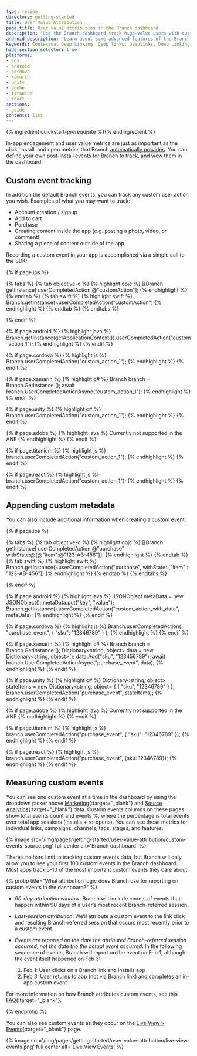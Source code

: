 ```yaml
---
type: recipe
directory: getting-started
title: User Value Attribution
page_title: User value attribution in the Branch dashboard
description: "Use the Branch dashboard track high-value users with custom in-app event tracking"
android_description: "Learn about some advanced features of the Branch dashboard: How to set up a custom link domain and identify your best users."
keywords: Contextual Deep Linking, Deep links, Deeplinks, Deep Linking, Deeplinking, Deferred Deep Linking, Deferred Deeplinking, Google App Indexing, Google App Invites, Apple Universal Links, Apple Spotlight Search, Facebook App Links, AppLinks, Deepviews, Deep views, Dashboard, custom link domain, conversion funnel, funnels, influencers
hide_section_selector: true
platforms:
- ios
- android
- cordova
- xamarin
- unity
- adobe
- titanium
- react
sections:
- guide
contents: list
---
```


{% ingredient quickstart-prerequisite %}{% endingredient %}

In-app engagement and user value metrics are just as important as the click, install, and open metrics that Branch [automatically provides]({{base.url}}/getting-started/growth-attribution). You can define your own post-install events for Branch to track, and view them in the dashboard.

## Custom event tracking

In addition the default Branch events, you can track any custom user action you wish. Examples of what you may want to track:

- Account creation / signup
- Add to cart
- Purchase
- Creating content inside the app (e.g. posting a photo, video, or comment)
- Sharing a piece of content outside of the app

Recording a custom event in your app is accomplished via a simple call to the SDK:

{% if page.ios %}

{% tabs %}
{% tab objective-c %}
{% highlight objc %}
[[Branch getInstance] userCompletedAction:@"customAction"];
{% endhighlight %}
{% endtab %}
{% tab swift %}
{% highlight swift %}
Branch.getInstance().userCompletedAction("customAction")
{% endhighlight %}
{% endtab %}
{% endtabs %}

{% endif %}
<!--- /iOS -->

{% if page.android %}
{% highlight java %}
Branch.getInstance(getApplicationContext()).userCompletedAction("custom_action_1");
{% endhighlight %}
{% endif %}
<!--- /Android -->

{% if page.cordova %}
{% highlight js %}
Branch.userCompletedAction("custom_action_1");
{% endhighlight %}
{% endif %}

{% if page.xamarin %}
{% highlight c# %}
Branch branch = Branch.GetInstance ();
await branch.UserCompletedActionAsync("custom_action_1");
{% endhighlight %}
{% endif %}

{% if page.unity %}
{% highlight c# %}
Branch.userCompletedAction("custom_action_1");
{% endhighlight %}
{% endif %}

{% if page.adobe %}
{% highlight java %}
Currently not supported in the ANE
{% endhighlight %}
{% endif %}

{% if page.titanium %}
{% highlight js %}
branch.userCompletedAction("custom_action_1");
{% endhighlight %}
{% endif %}

{% if page.react %}
{% highlight js %}
branch.userCompletedAction("custom_action_1");
{% endhighlight %}
{% endif %}

## Appending custom metadata

You can also include additional information when creating a custom event:

{% if page.ios %}

{% tabs %}
{% tab objective-c %}
{% highlight objc %}
[[Branch getInstance] userCompletedAction:@"purchase" withState:@{@"item":@"123-AB-456"}];
{% endhighlight %}
{% endtab %}
{% tab swift %}
{% highlight swift %}
Branch.getInstance().userCompletedAction("purchase", withState: ["item" : "123-AB-456"])
{% endhighlight %}
{% endtab %}
{% endtabs %}

{% endif %}
<!--- /iOS -->

{% if page.android %}
{% highlight java %}
JSONObject metaData = new JSONObject();
metaData.put("key", "value");
Branch.getInstance().userCompletedAction("custom_action_with_data", metaData);
{% endhighlight %}
{% endif %}
<!--- /Android -->

{% if page.cordova %}
{% highlight js %}
Branch.userCompletedAction(
    "purchase_event",
    {
      "sku": "12346789"
  }
);
{% endhighlight %}
{% endif %}

{% if page.xamarin %}
{% highlight c# %}
Branch branch = Branch.GetInstance ();
Dictionary<string, object> data = new Dictionary<string, object>();
data.Add("sku", "123456789");
await branch.UserCompletedActionAsync("purchase_event", data);
{% endhighlight %}
{% endif %}

{% if page.unity %}
{% highlight c# %}
Dictionary<string, object> stateItems = new Dictionary<string, object>
{
    { "sku", "12346789" }
};
Branch.userCompletedAction("purchase_event", stateItems);
{% endhighlight %}
{% endif %}

{% if page.adobe %}
{% highlight java %}
Currently not supported in the ANE
{% endhighlight %}
{% endif %}

{% if page.titanium %}
{% highlight js %}
branch.userCompletedAction("purchase_event", {
  "sku": "12346789"
});
{% endhighlight %}
{% endif %}

{% if page.react %}
{% highlight js %}
branch.userCompletedAction("purchase_event", {sku: 12346789});
{% endhighlight %}
{% endif %}

## Measuring custom events

You can see one custom event at a time in the dashboard by using the dropdown picker above [Marketing](https://dashboard.branch.io/#/marketing){:target="_blank"} and [Source Analytics](https://dashboard.branch.io/#/analytics/source){:target="_blank"} data. Custom events columns on these pages show total events count and events %, where the percentage is total events over total app sessions (installs + re-opens). You can see these metrics for individual links, campaigns, channels, tags, stages, and features.

{% image src='/img/pages/getting-started/user-value-attribution/custom-events-source.png' full center alt='Branch dashboard' %}

There’s no hard limit to tracking custom events data, but Branch will only allow you to see your first 100 custom events in the Branch dashboard. Most apps track 5-10 of the most important custom events they care about.

{% protip title="What attribution logic does Branch use for reporting on custom events in the dashboard?" %}
 
- *90-day attribution window*: Branch will include counts of events that happen within 90 days of a user’s most recent Branch-referred session.

- *Last-session attribution*: We’ll attribute a custom event to the link click and resulting Branch-referred session that occurs most recently prior to a custom event.

- *Events are reported on the date the attributed Branch-referred session occurred, not the date the the actual event occurred*: In the following sequence of events, Branch will report on the event on Feb 1, although the event itself happened on Feb 3:


  1. Feb 1: User clicks on a Branch link and installs app
  1. Feb 3: User returns to app (not via Branch link) and completes an in-app custom event

For more information on how Branch attributes custom events, see this [FAQ](https://support.branch.io/solution/articles/6000116662-branch-dashboard-custom-events-overview-and-how-to){:target="_blank"}.

{% endprotip %}

You can also see custom events as they occur on the [Live View > Events](https://dashboard.branch.io/#/liveview/events/view){:target="_blank"} page. 

{% image src='/img/pages/getting-started/user-value-attribution/live-view-events.png' full center alt='Live View Events' %}